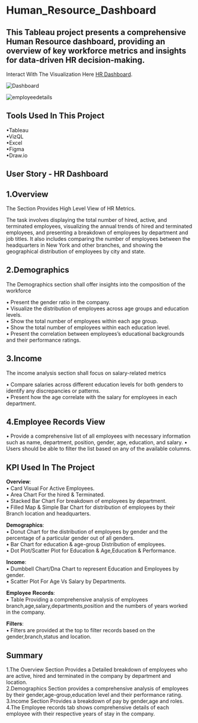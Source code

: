 # Human_Resource_Dashboard 
This Tableau project presents a comprehensive Human Resource dashboard, providing an overview of key workforce metrics and insights for data-driven HR decision-making.
--

Interact With The Visualization Here [HR Dashboard](https://public.tableau.com/views/HRDashboard_17248635992390/HRSummary?:language=en-US&:sid=&:redirect=auth&:display_count=n&:origin=viz_share_link).

![Dashboard](https://github.com/user-attachments/assets/0088e345-c513-43b0-be06-a521fcde49ac)

![employeedetails](https://github.com/user-attachments/assets/66884cb2-5e39-482b-b6b5-77567dccb4a9)

Tools Used In This Project <br />
--
•Tableau <br />
•VizQL <br />
•Excel <br />
•Figma <br />
•Draw.io <br />

User Story - HR Dashboard
--
1.Overview
--
The Section Provides High Level View of HR Metrics.

The task involves displaying the total number of hired, active, and terminated employees, visualizing the annual trends of hired and terminated employees, and presenting a breakdown of employees by department and job titles. It also includes comparing the number of employees between the headquarters in New York and other branches, and showing the geographical distribution of employees by city and state.

2.Demographics
--
The Demographics section shall offer insights into the composition of the workforce

• Present the gender ratio in the company.<br />
• Visualize the distribution of employees across age groups and education levels.<br />
• Show the total number of employees within each age group.<br />
• Show the total number of employees within each education level.<br />
• Present the correlation between employees’s educational backgrounds and their performance ratings.<br />

3.Income
--
The income analysis section shall focus on salary-related metrics

• Compare salaries across different education levels for both genders to identify any discrepancies or patterns.<br />
• Present how the age correlate with the salary for employees in each department.<br />

4.Employee Records View
--
• Provide a comprehensive list of all employees with necessary information such as name, department, position, gender, age, education, and salary.
• Users should be able to filter the list based on any of the available columns.

KPI Used In The Project
--
𝐎𝐯𝐞𝐫𝐯𝐢𝐞𝐰:<br />
• Card Visual For Active Employees. <br />
• Area Chart For the hired & Terminated. <br />
• Stacked Bar Chart For breakdown of employees by department. <br />
• Filled Map & Simple Bar Chart for distribution of employees by their Branch location and headquarters. <br />

𝐃𝐞𝐦𝐨𝐠𝐫𝐚𝐩𝐡𝐢𝐜𝐬: <br />
• Donut Chart for the distribution of employees by gender and the percentage of a particular gender out of all genders. <br />
• Bar Chart for education & age-group Distribution of employees. <br />
• Dot Plot/Scatter Plot for Education & Age,Education & Performance. <br />

𝐈𝐧𝐜𝐨𝐦𝐞: <br />
• Dumbbell Chart/Dna Chart to represent Education and Employees by gender. <br />
• Scatter Plot For Age Vs Salary by Departments. <br />

𝐄𝐦𝐩𝐥𝐨𝐲𝐞𝐞 𝐑𝐞𝐜𝐨𝐫𝐝𝐬: <br />
• Table Providing a comprehensive analysis of employees branch,age,salary,departments,position and the numbers of years worked in the company. <br />

𝐅𝐢𝐥𝐭𝐞𝐫𝐬: <br />
• Filters are provided at the top to filter records based on the gender,branch,status and location. <br />

Summary
--
1.The Overview Section Provides a Detailed breakdown of employees who are active, hired and terminated in the company by department and location. <br />
2.Demographics Section provides a comprehensive analysis of employees by their gender,age-group,education level and their performance rating. <br />
3.Income Section Provides a breakdown of pay by gender,age and roles. <br />
4.The Employee records tab shows comprehensive details of each employee with their respective years of stay in the company. <br />




